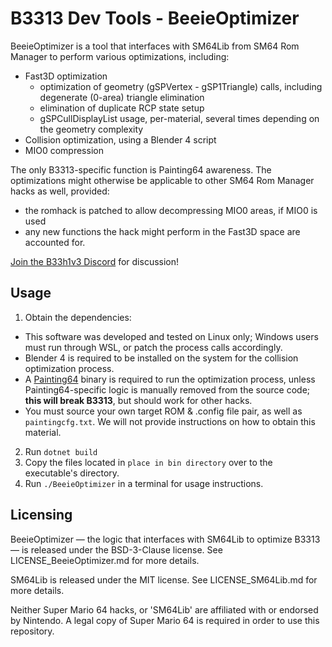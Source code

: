 # B3313 Dev Tools - BeeieOptimizer
BeeieOptimizer is a tool that interfaces with SM64Lib from SM64 Rom Manager to perform various optimizations, including:
* Fast3D optimization
  * optimization of geometry (gSPVertex - gSP1Triangle) calls, including degenerate (0-area) triangle elimination
  * elimination of duplicate RCP state setup
  * gSPCullDisplayList usage, per-material, several times depending on the geometry complexity
* Collision optimization, using a Blender 4 script
* MIO0 compression

The only B3313-specific function is Painting64 awareness. The optimizations might otherwise be applicable to other SM64 Rom Manager hacks as well, provided:
* the romhack is patched to allow decompressing MIO0 areas, if MIO0 is used
* any new functions the hack might perform in the Fast3D space are accounted for.

[Join the B33h1v3 Discord](https://discord.gg/n8PsDgVkBr) for discussion!

## Usage
1. Obtain the dependencies:
  * This software was developed and tested on Linux only; Windows users must run through WSL, or patch the process calls accordingly.
  * Blender 4 is required to be installed on the system for the collision optimization process.
  * A [Painting64](https://github.com/Chlorobite/B3313tools-Painting64) binary is required to run the optimization process, unless Painting64-specific logic is manually removed from the source code; __this will break B3313__, but should work for other hacks.
  * You must source your own target ROM & .config file pair, as well as `paintingcfg.txt`. We will not provide instructions on how to obtain this material.
2. Run `dotnet build`
3. Copy the files located in `place in bin directory` over to the executable's directory.
4. Run `./BeeieOptimizer` in a terminal for usage instructions.

## Licensing
BeeieOptimizer — the logic that interfaces with SM64Lib to optimize B3313 — is released under the BSD-3-Clause license. See LICENSE_BeeieOptimizer.md for more details.

SM64Lib is released under the MIT license. See LICENSE_SM64Lib.md for more details.

Neither Super Mario 64 hacks, or 'SM64Lib' are affiliated with or endorsed by Nintendo. A legal copy of Super Mario 64 is required in order to use this repository.
